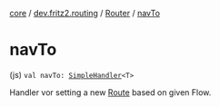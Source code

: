 [core](../../index.md) / [dev.fritz2.routing](../index.md) / [Router](index.md) / [navTo](./nav-to.md)

# navTo

(js) `val navTo: `[`SimpleHandler`](../../dev.fritz2.binding/-simple-handler/index.md)`<T>`

Handler vor setting
a new [Route](../-route/index.md) based on given Flow.


